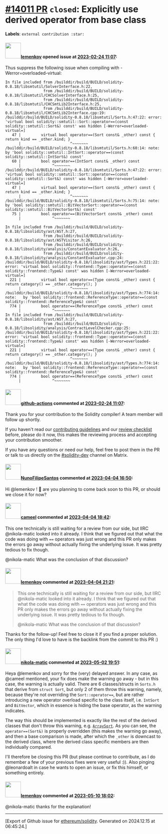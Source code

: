 # [\#14011 PR](https://github.com/ethereum/solidity/pull/14011) `closed`: Explicitly use derived operator from base class
**Labels**: `external contribution :star:`


#### <img src="https://avatars.githubusercontent.com/u/41835?u=d87df100d8cb3e0dfcfa10f384f77b92f98f59ac&v=4" width="50">[lemenkov](https://github.com/lemenkov) opened issue at [2023-02-24 11:07](https://github.com/ethereum/solidity/pull/14011):

Thus suppress the following issue when compiling with -Werror=overloaded-virtual:

```
In file included from /builddir/build/BUILD/solidity-0.8.18/libsmtutil/SolverInterface.h:22,
                 from /builddir/build/BUILD/solidity-0.8.18/libsmtutil/CHCSolverInterface.h:25,
                 from /builddir/build/BUILD/solidity-0.8.18/libsmtutil/CHCSmtLib2Interface.h:25,
                 from /builddir/build/BUILD/solidity-0.8.18/libsmtutil/CHCSmtLib2Interface.cpp:19:
/builddir/build/BUILD/solidity-0.8.18/libsmtutil/Sorts.h:47:22: error: 'virtual bool solidity::smtutil::Sort::operator==(const solidity::smtutil::Sort&) const' was hidden [-Werror=overloaded-virtual=]
   47 |         virtual bool operator==(Sort const& _other) const { return kind == _other.kind; }
      |                      ^~~~~~~~
/builddir/build/BUILD/solidity-0.8.18/libsmtutil/Sorts.h:60:14: note:   by 'bool solidity::smtutil::IntSort::operator==(const solidity::smtutil::IntSort&) const'
   60 |         bool operator==(IntSort const& _other) const
      |              ^~~~~~~~
/builddir/build/BUILD/solidity-0.8.18/libsmtutil/Sorts.h:47:22: error: 'virtual bool solidity::smtutil::Sort::operator==(const solidity::smtutil::Sort&) const' was hidden [-Werror=overloaded-virtual=]
   47 |         virtual bool operator==(Sort const& _other) const { return kind == _other.kind; }
      |                      ^~~~~~~~
/builddir/build/BUILD/solidity-0.8.18/libsmtutil/Sorts.h:75:14: note:   by 'bool solidity::smtutil::BitVectorSort::operator==(const solidity::smtutil::BitVectorSort&) const'
   75 |         bool operator==(BitVectorSort const& _other) const
      |              ^~~~~~~~
```

```
In file included from /builddir/build/BUILD/solidity-0.8.18/libsolidity/ast/AST.h:27,
                 from /builddir/build/BUILD/solidity-0.8.18/libsolidity/ast/ASTVisitor.h:26,
                 from /builddir/build/BUILD/solidity-0.8.18/libsolidity/analysis/ConstantEvaluator.h:26,
                 from /builddir/build/BUILD/solidity-0.8.18/libsolidity/analysis/ConstantEvaluator.cpp:24:
/builddir/build/BUILD/solidity-0.8.18/libsolidity/ast/Types.h:221:22: error: 'virtual bool solidity::frontend::Type::operator==(const solidity::frontend::Type&) const' was hidden [-Werror=overloaded-virtual=]
  221 |         virtual bool operator==(Type const& _other) const { return category() == _other.category(); }
      |                      ^~~~~~~~
/builddir/build/BUILD/solidity-0.8.18/libsolidity/ast/Types.h:774:14: note:   by 'bool solidity::frontend::ReferenceType::operator==(const solidity::frontend::ReferenceType&) const'
  774 |         bool operator==(ReferenceType const& _other) const
      |              ^~~~~~~~
In file included from /builddir/build/BUILD/solidity-0.8.18/libsolidity/ast/AST.h:27,
                 from /builddir/build/BUILD/solidity-0.8.18/libsolidity/analysis/ContractLevelChecker.cpp:25:
/builddir/build/BUILD/solidity-0.8.18/libsolidity/ast/Types.h:221:22: error: 'virtual bool solidity::frontend::Type::operator==(const solidity::frontend::Type&) const' was hidden [-Werror=overloaded-virtual=]
  221 |         virtual bool operator==(Type const& _other) const { return category() == _other.category(); }
      |                      ^~~~~~~~
/builddir/build/BUILD/solidity-0.8.18/libsolidity/ast/Types.h:774:14: note:   by 'bool solidity::frontend::ReferenceType::operator==(const solidity::frontend::ReferenceType&) const'
  774 |         bool operator==(ReferenceType const& _other) const
      |              ^~~~~~~~
```

#### <img src="https://avatars.githubusercontent.com/in/15368?v=4" width="50">[github-actions](https://github.com/apps/github-actions) commented at [2023-02-24 11:07](https://github.com/ethereum/solidity/pull/14011#issuecomment-1443525492):

Thank you for your contribution to the Solidity compiler! A team member will follow up shortly.

If you haven't read our [contributing guidelines](https://docs.soliditylang.org/en/latest/contributing.html) and our [review checklist](https://github.com/ethereum/solidity/blob/develop/ReviewChecklist.md) before, please do it now, this makes the reviewing process and accepting your contribution smoother.

If you have any questions or need our help, feel free to post them in the PR or talk to us directly on the [#solidity-dev](https://matrix.to/#/#ethereum_solidity-dev:gitter.im) channel on Matrix.

#### <img src="https://avatars.githubusercontent.com/u/2582498?u=a1331723a724eb612a66f75abee3048448e2fe01&v=4" width="50">[NunoFilipeSantos](https://github.com/NunoFilipeSantos) commented at [2023-04-04 16:50](https://github.com/ethereum/solidity/pull/14011#issuecomment-1496296095):

Hi @lemenkov ! 👋 are you planning to come back soon to this PR, or should we close it for now?

#### <img src="https://avatars.githubusercontent.com/u/137030?v=4" width="50">[cameel](https://github.com/cameel) commented at [2023-04-04 18:42](https://github.com/ethereum/solidity/pull/14011#issuecomment-1496434393):

This one technically is still waiting for a review from our side, but IIRC @nikola-matic looked into it already. I think that we figured out that what the code was doing with `==` operators was just wrong and this PR only makes the errors go away without actually fixing the underlying issue. It was pretty tedious to fix though.

@nikola-matic What was the conclusion of that discussion?

#### <img src="https://avatars.githubusercontent.com/u/41835?u=d87df100d8cb3e0dfcfa10f384f77b92f98f59ac&v=4" width="50">[lemenkov](https://github.com/lemenkov) commented at [2023-04-04 21:21](https://github.com/ethereum/solidity/pull/14011#issuecomment-1496621626):

> This one technically is still waiting for a review from our side, but IIRC @nikola-matic looked into it already. I think that we figured out that what the code was doing with `==` operators was just wrong and this PR only makes the errors go away without actually fixing the underlying issue. It was pretty tedious to fix though.
> 
> @nikola-matic What was the conclusion of that discussion?

Thanks for the follow-up! Feel free to close it if you find a proper solution. The only thing I'd love to have is the backlink from the commit to this PR :)

#### <img src="https://avatars.githubusercontent.com/u/4415530?u=dc3db70e8fbd03f92ca81ee173d57774ce61084d&v=4" width="50">[nikola-matic](https://github.com/nikola-matic) commented at [2023-05-02 19:51](https://github.com/ethereum/solidity/pull/14011#issuecomment-1532058949):

Heya @lemenkov and sorry for the (very) delayed answer.
In any case, as @cameel mentioned, your fix does make the warning go away - but in this case, the warning is actually valid. There are 6 classes/structs in `Sorts.h` that derive from `struct Sort`, but only 2 of them throw this warning, namely, because they're not overriding the `Sort::operator==`, but are rather introducing a new operator overload specific to the class itself, i.e. `IntSort` and `BitVector`, which in essence is hiding the base operator, as the warning indicates.

The way this should be implemented is exactly like the rest of the derived classes that don't throw this warning, e.g. [`ArraySort`](https://github.com/ethereum/solidity/blob/develop/libsmtutil/Sorts.h#L117). As you can see, the `operator==(Sort&)` is properly overridden (this makes the warning go away), and then a base comparison is made, after which the `_other` is downcast to the derived class, where the derived class specific members are then individually compared.

I'll therefore be closing this PR (but please continue to contribute, as I do remember a few of your previous fixes were very useful :)). Also pinging @leonardoalt in case he wants to open an issue, or fix this himself, or something entirely.

#### <img src="https://avatars.githubusercontent.com/u/41835?u=d87df100d8cb3e0dfcfa10f384f77b92f98f59ac&v=4" width="50">[lemenkov](https://github.com/lemenkov) commented at [2023-05-10 18:02](https://github.com/ethereum/solidity/pull/14011#issuecomment-1542602811):

@nikola-matic thanks for the explanation!


-------------------------------------------------------------------------------



[Export of Github issue for [ethereum/solidity](https://github.com/ethereum/solidity). Generated on 2024.12.15 at 06:45:24.]
